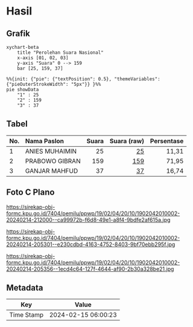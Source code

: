 # Hasil

## Grafik

```mermaid
xychart-beta
    title "Perolehan Suara Nasional"
    x-axis [01, 02, 03]
    y-axis "Suara" 0 --> 159
    bar [25, 159, 37]
```

```mermaid
%%{init: {"pie": {"textPosition": 0.5}, "themeVariables": {"pieOuterStrokeWidth": "5px"}} }%%
pie showData
    "1" : 25
    "2" : 159
    "3" : 37
```

## Tabel

| No. | Nama Paslon    | Suara | Suara (raw) | Persentase |
|:--- |:-------------- | -----:| -----------:| ----------:|
| 1   | ANIES MUHAIMIN | 25    | [25][p-1]   | 11,31      |
| 2   | PRABOWO GIBRAN | 159   | [159][p-2]  | 71,95      |
| 3   | GANJAR MAHFUD  | 37    | [37][p-3]   | 16,74      |


[p-1]: https://github.com/gigit-pemilu/pemilu-2024/blob/main/pilpres/hitung-suara/sub/19-kepulauan-bangka-belitung/sub/02-belitung/sub/04-sijuk/sub/2010-tanjong-tinggi/sub/002-tps/sub/paslon-1.txt
[p-2]: https://github.com/gigit-pemilu/pemilu-2024/blob/main/pilpres/hitung-suara/sub/19-kepulauan-bangka-belitung/sub/02-belitung/sub/04-sijuk/sub/2010-tanjong-tinggi/sub/002-tps/sub/paslon-2.txt
[p-3]: https://github.com/gigit-pemilu/pemilu-2024/blob/main/pilpres/hitung-suara/sub/19-kepulauan-bangka-belitung/sub/02-belitung/sub/04-sijuk/sub/2010-tanjong-tinggi/sub/002-tps/sub/paslon-3.txt

## Foto C Plano

https://sirekap-obj-formc.kpu.go.id/7404/pemilu/ppwp/19/02/04/20/10/1902042010002-20240214-212000--ca99972b-f6d8-49e1-a8f4-9bdfe2af615a.jpg

https://sirekap-obj-formc.kpu.go.id/7404/pemilu/ppwp/19/02/04/20/10/1902042010002-20240214-205301--e230cdbd-4163-4752-8403-9bf70ebb295f.jpg

https://sirekap-obj-formc.kpu.go.id/7404/pemilu/ppwp/19/02/04/20/10/1902042010002-20240214-205356--1ecd4c64-127f-4644-af90-2b30a328be21.jpg


## Metadata

| Key        | Value               |
| ---------- | ------------------- |
| Time Stamp | 2024-02-15 06:00:23 |



